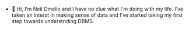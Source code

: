 - 👋 Hi, I’m Neil Dmello and I have no clue what I'm doing with my life. I've taken an interst in making sense of data and I've started taking my first step towards understnding DBMS.
